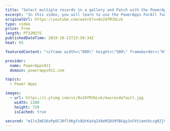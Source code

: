 ```yaml
---
title: "Select multiple records in a gallery and Patch with the PowerApps ForAll function"
excerpt: "In this video, you will learn to use the PowerApps ForAll function. This function is great for looping through a table of data and running a formula once for each record. In the example, you will create a gallery with a multiple select option and then patch all of the selected records.  For PowerApps"
originalUrl: https://youtube.com/watch?v=0xZ4fMJbLvk
type: video
price: Free
length: PT32M27S
publishedDateTime: 2019-10-21T23:58:34Z
heat: 65

featuredContent: "<iframe width=\"800\" height=\"500\" frameborder=\"0\" src=\"https://www.youtube.com/embed/0xZ4fMJbLvk\" allow=\"accelerometer; autoplay; encrypted-media; gyroscope; picture-in-picture\" allowfullscreen></iframe>"

provider:
  name: PowerApps911
  domain: powerapps911.com

topics:
  - Power Apps

images:
  - url: https://i.ytimg.com/vi/0xZ4fMJbLvk/maxresdefault.jpg
    width: 1280
    height: 720
    isCached: true

secured: "m1lnZmES6xPpOCJRfl0Kgfx8QtKaVqIX8eM2DU9fBGqy3xFXtiemtbczgRZjVXvvlKTjMKGv1XK6rFlUVROaH8SDyLAprHN91KWXJYFNEmvrXAtqc3NAG8z8SwID1KbguJT+QibkINXPfQvtYPAG7QK6BbZ9cpYeK0AX+rNf/0aVdkKJ38X4JnS9qGqMRjPkI00EtqrwWVoNB8meQHayRQw7TYeRrgyeFfCB3UdWzS+AKsZXhaxbt4TCy3lNsNuAEnjQAqwLRXBeplP1eNHbLG7E18OYRGJan9bzUrGqdYIoBkAUTKDNRRMyZb96di+mlfO7ZnFN/DUSN9m4/aNrOmghc7mjFav7xlRHMdflmDYYZwEvv5DK57sqsfgO9svhqQ18ya3/0xXNHxZXe2IkdFGQRsopdfX7npMXADgni5g=;ELcP0G4S3HFox8xMKgttyw=="
---
```


